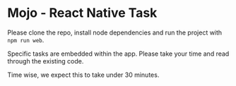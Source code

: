 # Mojo - React Native Task

Please clone the repo, install node dependencies and run the project with `npm run web`.

Specific tasks are embedded within the app. Please take your time and read through the existing code.

Time wise, we expect this to take under 30 minutes.
